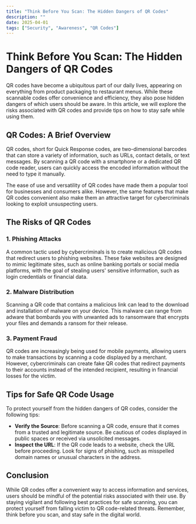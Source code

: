 ```yaml
---
title: "Think Before You Scan: The Hidden Dangers of QR Codes"
description: ""
date: 2025-04-01
tags: ["Security", "Awareness", "QR Codes"]
---
```


# Think Before You Scan: The Hidden Dangers of QR Codes

QR codes have become a ubiquitous part of our daily lives, appearing on
everything from product packaging to restaurant menus. While these scannable
codes offer convenience and efficiency, they also pose hidden dangers of which users
should be aware. In this article, we will explore the risks associated with
QR codes and provide tips on how to stay safe while using them.

## QR Codes: A Brief Overview

QR codes, short for Quick Response codes, are two-dimensional barcodes that can
store a variety of information, such as URLs, contact details, or text messages.
By scanning a QR code with a smartphone or a dedicated QR code reader, users can
quickly access the encoded information without the need to type it manually.

The ease of use and versatility of QR codes have made them a popular tool for
businesses and consumers alike. However, the same features that make QR codes
convenient also make them an attractive target for cybercriminals looking to
exploit unsuspecting users.

## The Risks of QR Codes

### 1. Phishing Attacks

A common tactic used by cybercriminals is to create malicious QR codes that
redirect users to phishing websites. These fake websites are designed to mimic
legitimate sites, such as online banking portals or social media platforms, with
the goal of stealing users' sensitive information, such as login credentials or
financial data.

### 2. Malware Distribution

Scanning a QR code that contains a malicious link can lead to the download and
installation of malware on your device. This malware can range from adware that
bombards you with unwanted ads to ransomware that encrypts your files and
demands a ransom for their release.

### 3. Payment Fraud

QR codes are increasingly being used for mobile payments, allowing users to make
transactions by scanning a code displayed by a merchant. However, cybercriminals
can create fake QR codes that redirect payments to their accounts instead of the
intended recipient, resulting in financial losses for the victim.

## Tips for Safe QR Code Usage

To protect yourself from the hidden dangers of QR codes, consider the following
tips:

- **Verify the Source**: Before scanning a QR code, ensure that it comes from a
  trusted and legitimate source. Be cautious of codes displayed in public spaces
  or received via unsolicited messages.
- **Inspect the URL**: If the QR code leads to a website, check the URL before
  proceeding. Look for signs of phishing, such as misspelled domain names or
  unusual characters in the address.

## Conclusion

While QR codes offer a convenient way to access information and services, users
should be mindful of the potential risks associated with their use. By staying
vigilant and following best practices for safe scanning, you can protect
yourself from falling victim to QR code-related threats. Remember, think before
you scan, and stay safe in the digital world.
